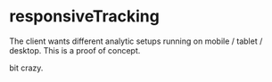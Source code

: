 responsiveTracking
==================

The client wants different analytic setups running on mobile / tablet / desktop. This is a proof of concept.

bit crazy.
